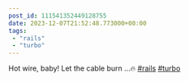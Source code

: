 ```yaml
---
post_id: 111541352449128755
date: 2023-12-07T21:52:48.773000+00:00
tags:
 - "rails"
 - "turbo"
---
```


Hot wire, baby! Let the cable burn …🔥 [#rails](https://m.vogt.dev/tags/rails) [#turbo](https://m.vogt.dev/tags/turbo)
